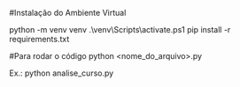 
#Instalação do Ambiente Virtual

python -m venv venv
.\venv\Scripts\activate.ps1
pip install -r requirements.txt

#Para rodar o código
python <nome_do_arquivo>.py

Ex.: python analise_curso.py




